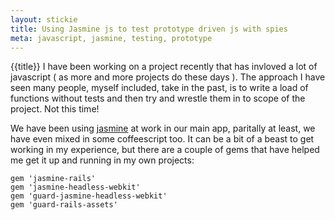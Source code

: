 ```yaml
---
layout: stickie
title: Using Jasmine js to test prototype driven js with spies
meta: javascript, jasmine, testing, prototype
---
```


{{title}}
I have been working on a project recently that has invloved a lot of javascript ( as more and more projects do these days ). The approach I have seen many people, myself included, take in the past, is to write a load of functions without tests and then try and wrestle them in to scope of the project. Not this time!

We have been using [jasmine](http://http://pivotal.github.io/jasmine/) at work in our main app, paritally at least, we have even mixed in some coffeescript too. It can be a bit of a beast to get working in my experience, but there are a couple of gems that have helped me get it up and running in my own projects:

    gem 'jasmine-rails'
    gem 'jasmine-headless-webkit'
    gem 'guard-jasmine-headless-webkit'
    gem 'guard-rails-assets'



